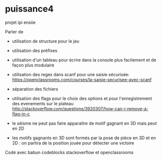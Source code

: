# puissance4
projet ipi ensiie

Parler de

- utilisation de structure pour le jeu
- utilisation des préfixes
- utilisation d'un tableau pour écrire dans la console plus facilement et de façon plus modulaire
- utilisation des regex dans scanf pour une saisie sécurisée:
 https://openclassrooms.com/courses/la-saisie-securisee-avec-scanf

 - séparation des fichiers
 - utilisation des flags pour le choix des options et pour l'enregistrement des evenements sur le plateau
 http://stackoverflow.com/questions/3920307/how-can-i-remove-a-flag-in-c
 - le séisme ne peut pas faire apparaitre de motif gagnant en 3D mais peut en 2D
 - les motifs gagnants en 3D sont formés par la pose de pièce en 3D et en 2D : on partira de la position jouée pour détecter une victoire
 
Codé avec
babun codeblocks stackoverflow et openclassrooms
